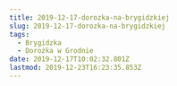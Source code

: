 ```yaml
---
title: 2019-12-17-dorozka-na-brygidzkiej
slug: 2019-12-17-dorozka-na-brygidzkiej
tags:
  - Brygidzka
  - Dorożka w Grodnie
date: 2019-12-17T10:02:32.801Z
lastmod: 2019-12-23T16:23:35.853Z
---
```


<!-- Замяніце гэты радок-каментар на артыкул. -->
